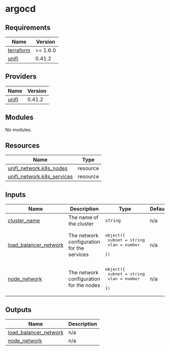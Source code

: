 # argocd

<!-- BEGINNING OF PRE-COMMIT-OPENTOFU DOCS HOOK -->
## Requirements

| Name | Version |
|------|---------|
| <a name="requirement_terraform"></a> [terraform](#requirement\_terraform) | >= 1.6.0 |
| <a name="requirement_unifi"></a> [unifi](#requirement\_unifi) | 0.41.2 |

## Providers

| Name | Version |
|------|---------|
| <a name="provider_unifi"></a> [unifi](#provider\_unifi) | 0.41.2 |

## Modules

No modules.

## Resources

| Name | Type |
|------|------|
| [unifi_network.k8s_nodes](https://registry.terraform.io/providers/ubiquiti-community/unifi/0.41.2/docs/resources/network) | resource |
| [unifi_network.k8s_services](https://registry.terraform.io/providers/ubiquiti-community/unifi/0.41.2/docs/resources/network) | resource |

## Inputs

| Name | Description | Type | Default | Required |
|------|-------------|------|---------|:--------:|
| <a name="input_cluster_name"></a> [cluster\_name](#input\_cluster\_name) | The name of the cluster | `string` | n/a | yes |
| <a name="input_load_balancer_network"></a> [load\_balancer\_network](#input\_load\_balancer\_network) | The network configuration for the services | <pre>object({<br/>    subnet = string<br/>    vlan   = number<br/>  })</pre> | n/a | yes |
| <a name="input_node_network"></a> [node\_network](#input\_node\_network) | The network configuration for the nodes | <pre>object({<br/>    subnet = string<br/>    vlan   = number<br/>  })</pre> | n/a | yes |

## Outputs

| Name | Description |
|------|-------------|
| <a name="output_load_balancer_network"></a> [load\_balancer\_network](#output\_load\_balancer\_network) | n/a |
| <a name="output_node_network"></a> [node\_network](#output\_node\_network) | n/a |
<!-- END OF PRE-COMMIT-OPENTOFU DOCS HOOK -->

